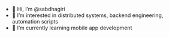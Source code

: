 - 👋 Hi, I’m @sabdhagiri
- 👀 I’m interested in distributed systems, backend engineering, automation scripts
- 🌱 I’m currently learning mobile app development

<!---
sabdhagiri/sabdhagiri is a ✨ special ✨ repository because its `README.md` (this file) appears on your GitHub profile.
You can click the Preview link to take a look at your changes.
--->
